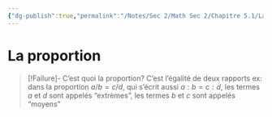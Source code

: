 ```yaml
---
{"dg-publish":true,"permalink":"/Notes/Sec 2/Math Sec 2/Chapitre 5.1/La proportion/"}
---
```


# La proportion

>[!Failure]- C’est quoi la proportion?
>C’est l’égalité de deux rapports
>ex: dans la proportion $a/b =c/d$, qui s’écrit aussi $a:b = c:d$, les termes $a$ et $d$ sont appelés “extrèmes”, les termes $b$ et $c$ sont appelés “moyens”


